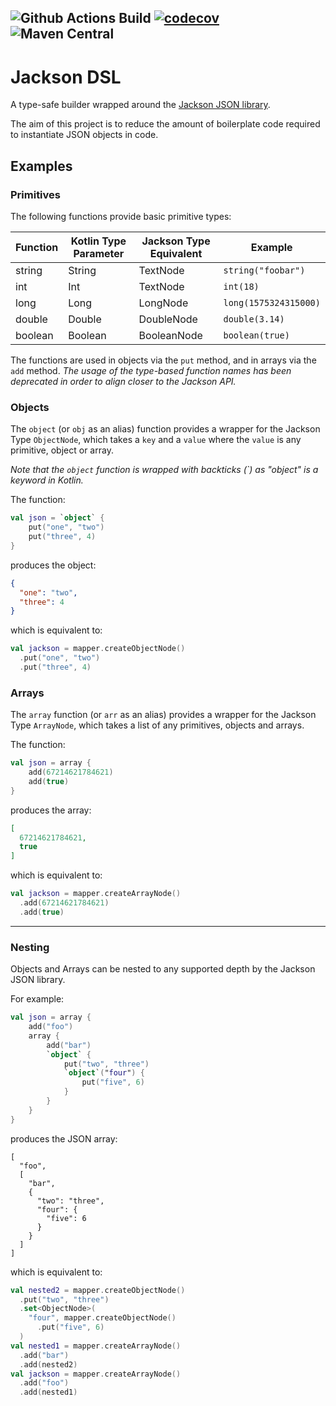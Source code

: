 
![Github Actions Build](https://img.shields.io/github/workflow/status/AlexBroadbent/jackson-dsl/CI)
[![codecov](https://codecov.io/gh/AlexBroadbent/jackson-dsl/branch/master/graph/badge.svg?token=zHRcRB6bLk)](https://codecov.io/gh/AlexBroadbent/jackson-dsl)
![Maven Central](https://img.shields.io/maven-central/v/uk.co.alexbroadbent/jackson-dsl)
---

# Jackson DSL


A type-safe builder wrapped around the [Jackson JSON library](https://github.com/FasterXML/jackson).

The aim of this project is to reduce the amount of boilerplate code required to instantiate JSON objects in code.

 

## Examples


### Primitives

The following functions provide basic primitive types:

Function | Kotlin Type Parameter | Jackson Type Equivalent | Example
---|---|---|---
string | String | TextNode | `string("foobar")`  
int | Int | TextNode | `int(18)`  
long | Long | LongNode | `long(1575324315000)`  
double | Double | DoubleNode | `double(3.14)`  
boolean | Boolean | BooleanNode | `boolean(true)`

The functions are used in objects via the `put` method, and in arrays via the `add` method. _The usage of the type-based function names has been deprecated in order to align closer to the Jackson API._


### Objects

The `object` (or `obj` as an alias) function provides a wrapper for the Jackson Type `ObjectNode`, which takes a `key` and a `value` where the `value` is any primitive, object or array.

_Note that the `object` function is wrapped with backticks (\`) as "object" is a keyword in Kotlin._ 

The function:

```kotlin
val json = `object` {
    put("one", "two")
    put("three", 4)
}
```

produces the object:

```json
{
  "one": "two",
  "three": 4
}
```

which is equivalent to:

```kotlin
val jackson = mapper.createObjectNode()
  .put("one", "two")
  .put("three", 4)
```


### Arrays

The `array` function (or `arr` as an alias) provides a wrapper for the Jackson Type `ArrayNode`, which takes a list of any primitives, objects and arrays.

The function:

```kotlin
val json = array {
    add(67214621784621)
    add(true)
}
```

produces the array:

```json
[
  67214621784621,
  true
]
```

which is equivalent to:

```kotlin
val jackson = mapper.createArrayNode()
  .add(67214621784621)
  .add(true)
```


---

### Nesting

Objects and Arrays can be nested to any supported depth by the Jackson JSON library.

For example:

```kotlin
val json = array {
    add("foo")
    array {
        add("bar")
        `object` {
            put("two", "three")
            `object`("four") {
                put("five", 6)
            }
        }
    }
}
```

produces the JSON array:

```json5
[
  "foo",
  [
    "bar",
    {
      "two": "three",
      "four": {
        "five": 6
      }
    }
  ]
]
```

which is equivalent to:

```kotlin
val nested2 = mapper.createObjectNode()
  .put("two", "three")
  .set<ObjectNode>(
    "four", mapper.createObjectNode()
      .put("five", 6)
  )
val nested1 = mapper.createArrayNode()
  .add("bar")
  .add(nested2)
val jackson = mapper.createArrayNode()
  .add("foo")
  .add(nested1)
```
